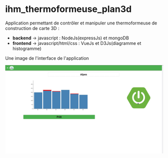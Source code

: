 # ihm_thermoformeuse_plan3d
Application permettant de contrôler et manipuler une thermoformeuse de construction de carte 3D :
- **backend** -> javascript : NodeJs(expressJs) et mongoDB
- **frontend** -> javascript/html/css : VueJs et D3Js(diagramme et histogramme)

Une image de l'interface de l'application

![Interface principale](https://github.com/lee12ndibs/ihm_thermoformeuse_plan3d/blob/master/main_interface.png)
